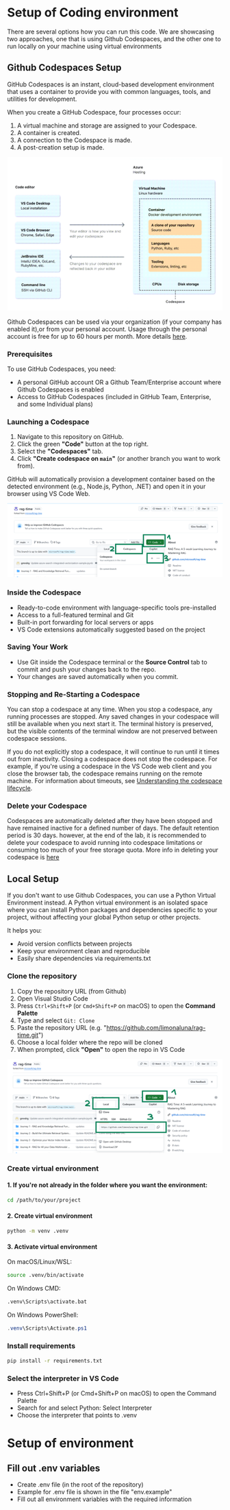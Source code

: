 # Setup of Coding environment
There are several options how you can run this code. We are showcasing two approaches, one that is using Github Codespaces, and the other one to run locally on your machine using virtual environments

## Github Codespaces Setup
GitHub Codespaces is an instant, cloud-based development environment that uses a container to provide you with common languages, tools, and utilities for development.

When you create a GitHub Codespace, four processes occur:
1. A virtual machine and storage are assigned to your Codespace.
2. A container is created.
3. A connection to the Codespace is made.
4. A post-creation setup is made.

![Codespace Creation Process](./../media/03-codespace-creation-process.png)

Github Codespaces can be used via your organization (if your company has enabled it),or from your personal account. Usage through the personal account is free for up to 60 hours per month. More details [here](https://docs.github.com/en/billing/managing-billing-for-your-products/managing-billing-for-github-codespaces/about-billing-for-github-codespaces).


### Prerequisites
To use GitHub Codespaces, you need:

- A personal GitHub account OR a Github Team/Enterprise account where Github Codespaces is enabled
- Access to GitHub Codespaces (included in GitHub Team, Enterprise, and some Individual plans)

### Launching a Codespace
1. Navigate to this repository on GitHub.
2. Click the green **"Code"** button at the top right.
3. Select the **"Codespaces"** tab.
4. Click **"Create codespace on `main`"** (or another branch you want to work from).

GitHub will automatically provision a development container based on the detected environment (e.g., Node.js, Python, .NET) and open it in your browser using VS Code Web.

![Launch Codespace](./../media/03-launch-codespace.png)

### Inside the Codespace
- Ready-to-code environment with language-specific tools pre-installed
- Access to a full-featured terminal and Git
- Built-in port forwarding for local servers or apps
- VS Code extensions automatically suggested based on the project

### Saving Your Work
- Use Git inside the Codespace terminal or the **Source Control** tab to commit and push your changes back to the repo.
- Your changes are saved automatically when you commit.

### Stopping and Re-Starting a Codespace
You can stop a codespace at any time. When you stop a codespace, any running processes are stopped. Any saved changes in your codespace will still be available when you next start it. The terminal history is preserved, but the visible contents of the terminal window are not preserved between codespace sessions.

If you do not explicitly stop a codespace, it will continue to run until it times out from inactivity. Closing a codespace does not stop the codespace. For example, if you're using a codespace in the VS Code web client and you close the browser tab, the codespace remains running on the remote machine. For information about timeouts, see [Understanding the codespace lifecycle](https://docs.github.com/en/codespaces/about-codespaces/the-codespace-lifecycle#timeouts-for-github-codespaces).

### Delete your Codespace
Codespaces are automatically deleted after they have been stopped and have remained inactive for a defined number of days. The default retention period is 30 days.
however, at the end of the lab, it is recommended to delete your codespace to avoid running into codespace limitations or consuming too much of your free storage quota. 
More info in deleting your codespace is [here](https://docs.github.com/en/codespaces/developing-in-a-codespace/deleting-a-codespace)

## Local Setup
If you don't want to use Github Codespaces, you can use a Python Virtual Environment instead.
A Python virtual environment is an isolated space where you can install Python packages and dependencies specific to your project, without affecting your global Python setup or other projects.

It helps you:
- Avoid version conflicts between projects
- Keep your environment clean and reproducible
- Easily share dependencies via requirements.txt

### Clone the repository
1. Copy the repository URL (from Github)
2. Open Visual Studio Code
3. Press `Ctrl+Shift+P` (or `Cmd+Shift+P` on macOS) to open the **Command Palette**
4. Type and select `Git: Clone`
5. Paste the repository URL (e.g. "https://github.com/limonaluna/rag-time.git")
6. Choose a local folder where the repo will be cloned
7. When prompted, click **"Open"** to open the repo in VS Code

![Clone repository locally](./../media/03-clone-repo-locally.png)

### Create virtual environment
#### 1. If you're not already in the folder where you want the environment:
```bash
cd /path/to/your/project
```

#### 2. Create virtual environment
```bash
python -m venv .venv
```

#### 3. Activate virtual environment
On macOS/Linux/WSL:
```bash
source .venv/bin/activate
```

On Windows CMD:
```cmd
.venv\Scripts\activate.bat
```

On Windows PowerShell:
```powershell
.venv\Scripts\Activate.ps1
```

### Install requirements
```bash
pip install -r requirements.txt
```

### Select the interpreter in VS Code
- Press Ctrl+Shift+P (or Cmd+Shift+P on macOS) to open the Command Palette
- Search for and select Python: Select Interpreter
- Choose the interpreter that points to .venv


# Setup of environment
## Fill out .env variables
- Create .env file (in the root of the repository)
- Example for .env file is shown in the file "env.example"
- Fill out all environment variables with the required information